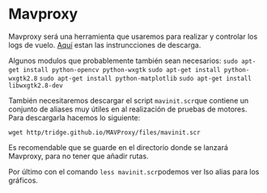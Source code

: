 # Mavproxy
Mavproxy será una herramienta que usaremos para realizar y controlar los logs de vuelo.
[Aquí](http://tridge.github.io/MAVProxy/) estan las instruncciones de descarga.

Algunos modulos que probablemente también sean necesarios:
`sudo apt-get install python-opencv python-wxgtk`
`sudo apt-get install python-wxgtk2.8`
`sudo apt-get install python-matplotlib`
`sudo apt-get install libwxgtk2.8-dev`

También necesitaremos descargar el script `mavinit.scr`que contiene un conjunto de aliases muy útiles en al realización de pruebas de motores. Para descargarla hacemos lo siguiente:
```
wget http/tridge.github.io/MAVProxy/files/mavinit.scr
```

Es recomendable que se guarde en el directorio donde se lanzará Mavproxy, para no tener que añadir rutas.

Por último con el comando `less mavinit.scr`podemos ver lso alias para los gráficos.
